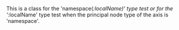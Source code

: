 
This is a class for the 'namespace(*:localName)' type test or for the '*:localName' type test when the principal node type of the axis is 'namespace'.
